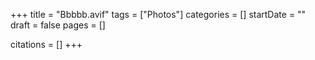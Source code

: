+++
title = "Bbbbb.avif"
tags = ["Photos"]
categories = []
startDate = ""
draft = false
pages = []

citations = []
+++

